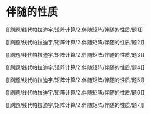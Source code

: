 # 伴随的性质 

[[刷题/线代帕拉迪宇/矩阵计算/2.伴随矩阵/伴随的性质/题1]]

[[刷题/线代帕拉迪宇/矩阵计算/2.伴随矩阵/伴随的性质/题2]]

[[刷题/线代帕拉迪宇/矩阵计算/2.伴随矩阵/伴随的性质/题3]]

[[刷题/线代帕拉迪宇/矩阵计算/2.伴随矩阵/伴随的性质/题4]]

[[刷题/线代帕拉迪宇/矩阵计算/2.伴随矩阵/伴随的性质/题5]]

[[刷题/线代帕拉迪宇/矩阵计算/2.伴随矩阵/伴随的性质/题6]]

[[刷题/线代帕拉迪宇/矩阵计算/2.伴随矩阵/伴随的性质/题7]]